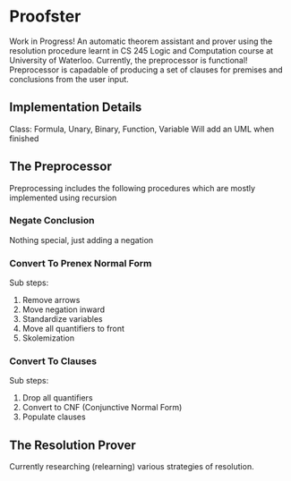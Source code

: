 # Proofster

Work in Progress! An automatic theorem assistant and prover using the resolution procedure learnt in CS 245 Logic and Computation course at University of Waterloo. Currently, the preprocessor is functional! Preprocessor is capadable of producing a set of clauses for premises and conclusions from the user input. 

## Implementation Details
Class: Formula, Unary, Binary, Function, Variable
Will add an UML when finished

## The Preprocessor
Preprocessing includes the following procedures which are mostly implemented using recursion
### Negate Conclusion
Nothing special, just adding a negation
### Convert To Prenex Normal Form
Sub steps:
1. Remove arrows
2. Move negation inward
3. Standardize variables
4. Move all quantifiers to front
5. Skolemization
### Convert To Clauses
Sub steps:
1. Drop all quantifiers
2. Convert to CNF (Conjunctive Normal Form)
3. Populate clauses


## The Resolution Prover
Currently researching (relearning) various strategies of resolution.
